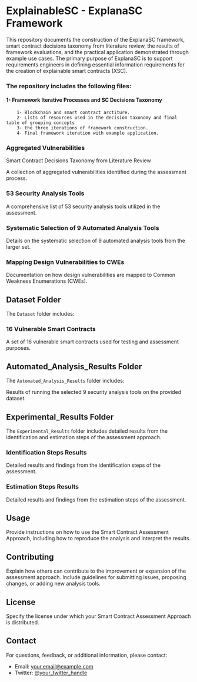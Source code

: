 # ExplainableSC - ExplanaSC Framework

This repository documents the construction of the ExplanaSC framework, smart contract decisions taxonomy from literature review, the results of framework evaluations, and the practical application demonstrated through example use cases. The primary purpose of ExplanaSC is to support requirements engineers in defining essential information requirements for the creation of explainable smart contracts (XSC).


### The repository includes the following files:
#### 1- Framework Iterative Processes and SC Decisions Taxonomy 
      
        1- Blockchain and smart contract arctiture. 
        2- Lists of resources used in the decision taxonomy and final table of grouping concepts 
        3- the three iterations of framework construction. 
        4- Final framework iteration with example application. 


        
### Aggregated Vulnerabilities

Smart Contract Decisions Taxonomy from Literature Review

A collection of aggregated vulnerabilities identified during the assessment process.

### 53 Security Analysis Tools

A comprehensive list of 53 security analysis tools utilized in the assessment.

### Systematic Selection of 9 Automated Analysis Tools

Details on the systematic selection of 9 automated analysis tools from the larger set.

### Mapping Design Vulnerabilities to CWEs

Documentation on how design vulnerabilities are mapped to Common Weakness Enumerations (CWEs).

## Dataset Folder

The `Dataset` folder includes:

### 16 Vulnerable Smart Contracts

A set of 16 vulnerable smart contracts used for testing and assessment purposes.

## Automated_Analysis_Results Folder

The `Automated_Analysis_Results` folder includes:

Results of running the selected 9 security analysis tools on the provided dataset.

## Experimental_Results Folder

The `Experimental_Results` folder includes detailed results from the identification and estimation steps of the assessment approach.

### Identification Steps Results

Detailed results and findings from the identification steps of the assessment.

### Estimation Steps Results

Detailed results and findings from the estimation steps of the assessment.

## Usage

Provide instructions on how to use the Smart Contract Assessment Approach, including how to reproduce the analysis and interpret the results.

## Contributing

Explain how others can contribute to the improvement or expansion of the assessment approach. Include guidelines for submitting issues, proposing changes, or adding new analysis tools.

## License

Specify the license under which your Smart Contract Assessment Approach is distributed.

## Contact

For questions, feedback, or additional information, please contact:

- Email: your.email@example.com
- Twitter: [@your_twitter_handle](https://twitter.com/your_twitter_handle)
